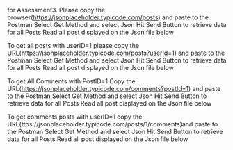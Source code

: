 for Assessment3.
Please copy the browser(https://jsonplaceholder.typicode.com/posts) and paste to the Postman
Select Get Method and select Json 
Hit Send Button to retrieve data for all Posts
Read all post displayed on the Json file below

To get all posts with userID=1 please copy the URL(https://jsonplaceholder.typicode.com/posts?userId=1) and paste to the Postman
Select Get Method and select Json 
Hit Send Button to retrieve data for all Posts
Read all post displayed on the Json file below

To get All Comments with PostID=1 Copy the URL(https://jsonplaceholder.typicode.com/comments?postId=1) and paste to the Postman
Select Get Method and select Json 
Hit Send Button to retrieve data for all Posts
Read all post displayed on the Json file below

To get comments posts with userID=1 copy the URL(ttps://jsonplaceholder.typicode.com/posts/1/comments)and paste to the Postman
Select Get Method and select Json 
Hit Send Button to retrieve data for all Posts
Read all post displayed on the Json file below
